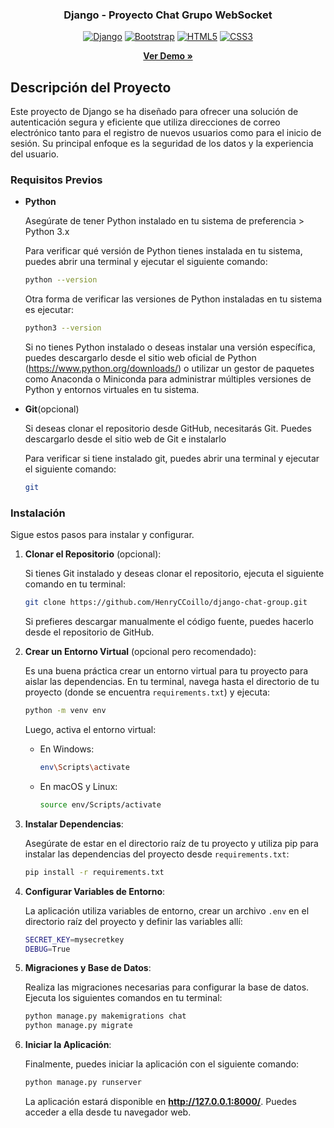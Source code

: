 <div align="center">

  <h3 align="center">Django - Proyecto Chat Grupo WebSocket</h3>
  
  [![Django][Django]][Django-url]
  [![Bootstrap][Bootstrap.com]][Bootstrap-url]
  [![HTML5][HTML5.com]][HTML5-url]
  [![CSS3][CSS3.com]][CSS3-url]

  <a href="#"><strong>Ver Demo »</strong></a>

</div>

## Descripción del Proyecto

Este proyecto de Django se ha diseñado para ofrecer una solución de autenticación segura y eficiente que utiliza direcciones de correo electrónico tanto para el registro de nuevos usuarios como para el inicio de sesión. Su principal enfoque es la seguridad de los datos y la experiencia del usuario.

### Requisitos Previos
* **Python**

  Asegúrate de tener Python instalado en tu sistema de preferencia > Python 3.x

  Para verificar qué versión de Python tienes instalada en tu sistema, puedes abrir una terminal y ejecutar el siguiente comando:

  ```sh
  python --version
  ```

  Otra forma de verificar las versiones de Python instaladas en tu sistema es ejecutar:

  ```sh
  python3 --version
  ```

  Si no tienes Python instalado o deseas instalar una versión específica, puedes descargarlo desde el sitio web oficial de Python (https://www.python.org/downloads/) o utilizar un gestor de paquetes como Anaconda o Miniconda para administrar múltiples versiones de Python y entornos virtuales en tu sistema.

* **Git**(opcional)

  Si deseas clonar el repositorio desde GitHub, necesitarás Git. Puedes descargarlo desde el sitio web de Git e instalarlo

  Para verificar si tiene instalado git, puedes abrir una terminal y ejecutar el siguiente comando:
  ```sh
  git
  ```

### Instalación

Sigue estos pasos para instalar y configurar.

1. **Clonar el Repositorio** (opcional):

   Si tienes Git instalado y deseas clonar el repositorio, ejecuta el siguiente comando en tu terminal:
   ```sh
   git clone https://github.com/HenryCCoillo/django-chat-group.git
   ```
   Si prefieres descargar manualmente el código fuente, puedes hacerlo desde el repositorio de GitHub.

2. **Crear un Entorno Virtual** (opcional pero recomendado):

   Es una buena práctica crear un entorno virtual para tu proyecto para aislar las dependencias. En tu terminal, navega hasta el directorio de tu proyecto (donde se encuentra `requirements.txt`) y ejecuta:
   ```sh
   python -m venv env
   ```

    Luego, activa el entorno virtual:
    
    * En Windows:
      ```sh
      env\Scripts\activate
      ```

    * En macOS y Linux:
      ```sh
      source env/Scripts/activate
      ```
3. **Instalar Dependencias**:

   Asegúrate de estar en el directorio raíz de tu proyecto y utiliza pip para instalar las dependencias del proyecto desde `requirements.txt`:
   ```sh
   pip install -r requirements.txt
   ```
4. **Configurar Variables de Entorno**:

   La aplicación utiliza variables de entorno, crear un archivo `.env` en el directorio raíz del proyecto y definir las variables allí:

   ```sh
   SECRET_KEY=mysecretkey
   DEBUG=True
   ```
5. **Migraciones y Base de Datos**:

   Realiza las migraciones necesarias para configurar la base de datos. Ejecuta los siguientes comandos en tu terminal:
   ```sh
   python manage.py makemigrations chat
   python manage.py migrate
   ```
   
6. **Iniciar la Aplicación**:
  
   Finalmente, puedes iniciar la aplicación con el siguiente comando:
   ```sh
   python manage.py runserver
   ```
   La aplicación estará disponible en **http://127.0.0.1:8000/**. Puedes acceder a ella desde tu navegador web.
   

<!-- MARKDOWN LINKS & IMAGES -->
<!-- https://www.markdownguide.org/basic-syntax/#reference-style-links -->
<!-- https://simpleicons.org/ -->
[Django]: https://img.shields.io/badge/django-0C4B33?style=for-the-badge&logo=django&logoColor=white
[Django-url]: https://www.djangoproject.com/
[Bootstrap-url]: https://getbootstrap.com
[HTML5.com]: https://img.shields.io/badge/html5-E34F26?style=for-the-badge&logo=html5&logoColor=white
[HTML5-url]: https://developer.mozilla.org/es/docs/Web/HTML
[CSS3.com]: https://img.shields.io/badge/css3-1572B6?style=for-the-badge&logo=css3&logoColor=white
[CSS3-url]: https://developer.mozilla.org/es/docs/Web/CSS
[Bootstrap.com]: https://img.shields.io/badge/Bootstrap-563D7C?style=for-the-badge&logo=bootstrap&logoColor=white